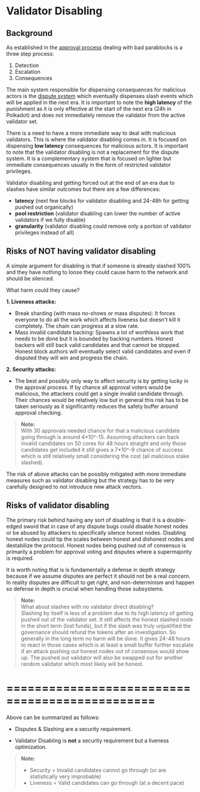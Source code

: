 # Validator Disabling

## Background

As established in the [approval process](protocol-approval.md) dealing with bad parablocks is a three step process:

1. Detection
1. Escalation
1. Consequences

The main system responsible for dispensing consequences for malicious actors is the [dispute system](protocol-disputes.md) which eventually dispenses slash events which will be applied in the next era. It is important to note the **high latency** of the punishment as it is only effective at the start of the next era (24h in Polkadot) and does not immediately remove the validator from the active validator set. 

There is a need to have a more immediate way to deal with malicious validators. This is where the validator disabling comes in. It is focused on dispensing **low latency** consequences for malicious actors. It is important to note that the validator disabling is not a replacement for the dispute system. It is a complementary system that is focused on lighter but immediate consequences usually in the form of restricted validator privileges.

Validator disabling and getting forced out at the end of an era due to slashes have similar outcomes but there are a few differences:

- **latency** (next few blocks for validator disabling and 24-48h for getting pushed out organically)
- **pool restriction** (validator disabling can lower the number of active validators if we fully disable)
- **granularity** (validator disabling could remove only a portion of validator privileges instead of all)

## Risks of NOT having validator disabling

A simple argument for disabling is that if someone is already slashed 100% and they have nothing to loose they could cause harm to the network and should be silenced.

What harm could they cause?

**1. Liveness attacks:**

- Break sharding (with mass no-shows or mass disputes): It forces everyone to do all the work which affects liveness but doesn't kill it completely. The chain can progress at a slow rate.
- Mass invalid candidate backing: Spawns a lot of worthless work that needs to be done but it is bounded by backing numbers. Honest backers will still back valid candidates and that cannot be stopped. Honest block authors will eventually select valid candidates and even if disputed they will win and progress the chain.

**2. Security attacks:**

- The best and possibly only way to affect security is by getting lucky in the approval process. If by chance all approval voters would be malicious, the attackers could get a single invalid candidate through. Their chances would be relatively low but in general this risk has to be taken seriously as it significantly reduces the safety buffer around approval checking.

> **Note:**                
> With 30 approvals needed chance for that a malicious candidate going through is around 4\*10^-15. Assuming attackers can back invalid candidates on 50 cores for 48 hours straight and only those candidates get included it still gives a 7\*10^-9 chance of success which is still relatively small considering the cost (all malicious stake slashed).

The risk of above attacks can be possibly mitigated with more immediate measures such as validator disabling but the strategy has to be very carefully designed to not introduce new attack vectors.

## Risks of validator disabling

The primary risk behind having any sort of disabling is that it is a double-edged sword that in case of any dispute bugs could disable honest nodes or be abused by attackers to specifically silence honest nodes. Disabling honest nodes could tip the scales between honest and dishonest nodes and destabilize the protocol. Honest nodes being pushed out of consensus is primarily a problem for approval voting and disputes where a supermajority is required.

It is worth noting that is is fundamentally a defense in depth strategy because if we assume disputes are perfect it should not be a real concern. In reality disputes are difficult to get right, and non-determinism and happen so defense in depth is crucial when handling those subsystems.

> **Note:**               
> What about slashes with no validator direct disabling?   
> Slashing by itself is less of a problem due to its high latency of getting pushed out of the validator set. It still affects the honest slashed node in the short term (lost funds), but if the slash was truly unjustified the governance should refund the tokens after an investigation. So generally in the long term no harm will be done. It gives 24-48 hours to react in those cases which is at least a small buffer further escalate if an attack pushing out honest nodes out of consensus would show up. The pushed out validator will also be swapped out for another random validator which most likely will be honest.

# ===============================================

Above can be summarized as follows:

- Disputes & Slashing are a security requirement.

- Validator Disabling is **not** a security requirement but a liveness optimization.

> **Note:** 
> - Security = Invalid candidates cannot go through (or are statistically very improbable)
> - Liveness = Valid candidates can go through (at a decent pace)